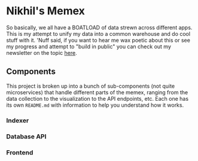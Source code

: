 
# Nikhil's Memex

So basically, we all have a BOATLOAD of data strewn across different apps. This is my attempt to unify my data into a common warehouse and do cool stuff with it. 'Nuff said, if you want to hear me wax poetic about this or see my progress and attempt to "build in public" you can check out my newsletter on the topic [here](https://thot.substack.com/s/building-a-memex).

## Components

This project is broken up into a bunch of sub-components (not quite microservices) that handle different parts of the memex, ranging from the data collection to the visualization to the API endpoints, etc. Each one has its own `README.md` with information to help you understand how it works.

### Indexer

### Database API

### Frontend
